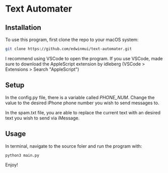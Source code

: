 # Text Automater

## Installation

To use this program, first clone the repo to your macOS system:
```bash
git clone https://github.com/edwinmui/text-automater.git
```
I recommend using VSCode to open the program. If you use VSCode, made sure to 
download the AppleScript extension by idleberg (VSCode > Extensions > Search "AppleScript")

## Setup
In the config.py file, there is a variable called *PHONE_NUM*. Change the value
to the desired iPhone phone number you wish to send messages to.

In the spam.txt file, you are able to replace the current text with an desired text
you wish to send via iMessage.

## Usage
In terminal, navigate to the source foler and run the program with:
```bash
python3 main.py
```
Enjoy!